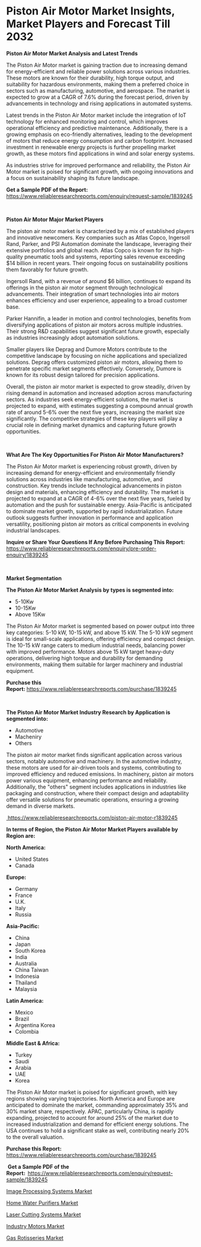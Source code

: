 <p><h1>Piston Air Motor Market Insights, Market Players and Forecast Till 2032</h1></p><p><strong>Piston Air Motor Market Analysis and Latest Trends</strong></p>
<p><p>The Piston Air Motor market is gaining traction due to increasing demand for energy-efficient and reliable power solutions across various industries. These motors are known for their durability, high torque output, and suitability for hazardous environments, making them a preferred choice in sectors such as manufacturing, automotive, and aerospace. The market is expected to grow at a CAGR of 7.6% during the forecast period, driven by advancements in technology and rising applications in automated systems.</p><p>Latest trends in the Piston Air Motor market include the integration of IoT technology for enhanced monitoring and control, which improves operational efficiency and predictive maintenance. Additionally, there is a growing emphasis on eco-friendly alternatives, leading to the development of motors that reduce energy consumption and carbon footprint. Increased investment in renewable energy projects is further propelling market growth, as these motors find applications in wind and solar energy systems.</p><p>As industries strive for improved performance and reliability, the Piston Air Motor market is poised for significant growth, with ongoing innovations and a focus on sustainability shaping its future landscape.</p></p>
<p><strong>Get a Sample PDF of the Report:&nbsp;</strong> <a href="https://www.reliableresearchreports.com/enquiry/request-sample/1839245?utm_campaign=8&utm_medium=2&utm_source=Github&utm_content=ia&utm_term=19022025&utm_id=piston-air-motor">https://www.reliableresearchreports.com/enquiry/request-sample/1839245</a></p>
<p>&nbsp;</p>
<p><strong>Piston Air Motor Major Market Players</strong></p>
<p><p>The piston air motor market is characterized by a mix of established players and innovative newcomers. Key companies such as Atlas Copco, Ingersoll Rand, Parker, and PSI Automation dominate the landscape, leveraging their extensive portfolios and global reach. Atlas Copco is known for its high-quality pneumatic tools and systems, reporting sales revenue exceeding $14 billion in recent years. Their ongoing focus on sustainability positions them favorably for future growth.</p><p>Ingersoll Rand, with a revenue of around $6 billion, continues to expand its offerings in the piston air motor segment through technological advancements. Their integration of smart technologies into air motors enhances efficiency and user experience, appealing to a broad customer base.</p><p>Parker Hannifin, a leader in motion and control technologies, benefits from diversifying applications of piston air motors across multiple industries. Their strong R&D capabilities suggest significant future growth, especially as industries increasingly adopt automation solutions.</p><p>Smaller players like Deprag and Dumore Motors contribute to the competitive landscape by focusing on niche applications and specialized solutions. Deprag offers customized piston air motors, allowing them to penetrate specific market segments effectively. Conversely, Dumore is known for its robust design tailored for precision applications.</p><p>Overall, the piston air motor market is expected to grow steadily, driven by rising demand in automation and increased adoption across manufacturing sectors. As industries seek energy-efficient solutions, the market is projected to expand, with estimates suggesting a compound annual growth rate of around 5-6% over the next five years, increasing the market size significantly. The competitive strategies of these key players will play a crucial role in defining market dynamics and capturing future growth opportunities.</p></p>
<p>&nbsp;</p>
<p><strong>What Are The Key Opportunities For Piston Air Motor Manufacturers?</strong></p>
<p><p>The Piston Air Motor market is experiencing robust growth, driven by increasing demand for energy-efficient and environmentally friendly solutions across industries like manufacturing, automotive, and construction. Key trends include technological advancements in piston design and materials, enhancing efficiency and durability. The market is projected to expand at a CAGR of 4-6% over the next five years, fueled by automation and the push for sustainable energy. Asia-Pacific is anticipated to dominate market growth, supported by rapid industrialization. Future outlook suggests further innovation in performance and application versatility, positioning piston air motors as critical components in evolving industrial landscapes.</p></p>
<p><strong>Inquire or Share Your Questions If Any Before Purchasing This Report:</strong> <a href="https://www.reliableresearchreports.com/enquiry/pre-order-enquiry/1839245?utm_campaign=8&utm_medium=2&utm_source=Github&utm_content=ia&utm_term=19022025&utm_id=piston-air-motor">https://www.reliableresearchreports.com/enquiry/pre-order-enquiry/1839245</a></p>
<p>&nbsp;</p>
<p><strong>Market Segmentation</strong></p>
<p><strong>The Piston Air Motor Market Analysis by types is segmented into:</strong></p>
<p><ul><li>5-10Kw</li><li>10-15Kw</li><li>Above 15Kw</li></ul></p>
<p><p>The Piston Air Motor market is segmented based on power output into three key categories: 5-10 kW, 10-15 kW, and above 15 kW. The 5-10 kW segment is ideal for small-scale applications, offering efficiency and compact design. The 10-15 kW range caters to medium industrial needs, balancing power with improved performance. Motors above 15 kW target heavy-duty operations, delivering high torque and durability for demanding environments, making them suitable for larger machinery and industrial equipment.</p></p>
<p><strong>Purchase this Report:&nbsp;</strong><a href="https://www.reliableresearchreports.com/purchase/1839245?utm_campaign=8&utm_medium=2&utm_source=Github&utm_content=ia&utm_term=19022025&utm_id=piston-air-motor">https://www.reliableresearchreports.com/purchase/1839245</a></p>
<p>&nbsp;</p>
<p><strong>The Piston Air Motor Market Industry Research by Application is segmented into:</strong></p>
<p><ul><li>Automotive</li><li>Macheniry</li><li>Others</li></ul></p>
<p><p>The piston air motor market finds significant application across various sectors, notably automotive and machinery. In the automotive industry, these motors are used for air-driven tools and systems, contributing to improved efficiency and reduced emissions. In machinery, piston air motors power various equipment, enhancing performance and reliability. Additionally, the "others" segment includes applications in industries like packaging and construction, where their compact design and adaptability offer versatile solutions for pneumatic operations, ensuring a growing demand in diverse markets.</p></p>
<p><a href="https://www.reliableresearchreports.com/piston-air-motor-r1839245?utm_campaign=8&utm_medium=2&utm_source=Github&utm_content=ia&utm_term=19022025&utm_id=piston-air-motor">&nbsp;https://www.reliableresearchreports.com/piston-air-motor-r1839245</a></p>
<p><strong>In terms of Region, the Piston Air Motor Market Players available by Region are:</strong></p>
<p>
    <p> <strong> North America: </strong>
        <ul>
            <li>United States</li>
            <li>Canada</li>
        </ul>
        </p> 
    <p> <strong> Europe: </strong>
        <ul>
            <li>Germany</li>
            <li>France</li>
            <li>U.K.</li>
            <li>Italy</li>
            <li>Russia</li>
        </ul>
        </p> 
    <p> <strong> Asia-Pacific: </strong>
        <ul>
            <li>China</li>
            <li>Japan</li>
            <li>South Korea</li>
            <li>India</li>
            <li>Australia</li>
            <li>China Taiwan</li>
            <li>Indonesia</li>
            <li>Thailand</li>
            <li>Malaysia</li>
        </ul>
        </p> 
    <p> <strong> Latin America: </strong>
        <ul>
            <li>Mexico</li>
            <li>Brazil</li>
            <li>Argentina Korea</li>
            <li>Colombia</li>
        </ul>
        </p> 
    <p> <strong> Middle East & Africa: </strong>
        <ul>
            <li>Turkey</li>
            <li>Saudi</li>
            <li>Arabia</li>
            <li>UAE</li>
            <li>Korea</li>
        </ul>
    </p>
    </p>
<p><p>The Piston Air Motor market is poised for significant growth, with key regions showing varying trajectories. North America and Europe are anticipated to dominate the market, commanding approximately 35% and 30% market share, respectively. APAC, particularly China, is rapidly expanding, projected to account for around 25% of the market due to increased industrialization and demand for efficient energy solutions. The USA continues to hold a significant stake as well, contributing nearly 20% to the overall valuation.</p></p>
<p><strong>Purchase this Report: </strong><a href="https://www.reliableresearchreports.com/purchase/1839245?utm_campaign=8&utm_medium=2&utm_source=Github&utm_content=ia&utm_term=19022025&utm_id=piston-air-motor">https://www.reliableresearchreports.com/purchase/1839245</a></p>
<p>&nbsp;<strong>Get a Sample PDF of the Report:&nbsp;&nbsp;</strong><a href="https://www.reliableresearchreports.com/enquiry/request-sample/1839245?utm_campaign=8&utm_medium=2&utm_source=Github&utm_content=ia&utm_term=19022025&utm_id=piston-air-motor">https://www.reliableresearchreports.com/enquiry/request-sample/1839245</a></p>
<p><strong></strong></p>
<p><p><a href="https://github.com/dingharhouma/Market-Research-Report-List-1/blob/main/image-processing-systems-market.md?utm_campaign=8&utm_medium=2&utm_source=Github&utm_content=ia&utm_term=19022025&utm_id=piston-air-motor">Image Processing Systems Market</a></p><p><a href="https://github.com/tshumaalzlam0/Market-Research-Report-List-1/blob/main/home-water-purifiers-market.md?utm_campaign=8&utm_medium=2&utm_source=Github&utm_content=ia&utm_term=19022025&utm_id=piston-air-motor">Home Water Purifiers Market</a></p><p><a href="https://github.com/verikaahova/Market-Research-Report-List-1/blob/main/laser-cutting-systems-market.md?utm_campaign=8&utm_medium=2&utm_source=Github&utm_content=ia&utm_term=19022025&utm_id=piston-air-motor">Laser Cutting Systems Market</a></p><p><a href="https://github.com/ezahdyre/Market-Research-Report-List-1/blob/main/industry-motors-market.md?utm_campaign=8&utm_medium=2&utm_source=Github&utm_content=ia&utm_term=19022025&utm_id=piston-air-motor">Industry Motors Market</a></p><p><a href="https://github.com/tashiafun920/Market-Research-Report-List-1/blob/main/gas-rotisseries-market.md?utm_campaign=8&utm_medium=2&utm_source=Github&utm_content=ia&utm_term=19022025&utm_id=piston-air-motor">Gas Rotisseries Market</a></p></p>